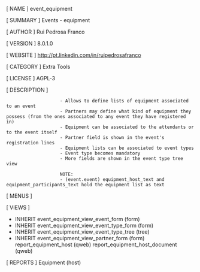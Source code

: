 [ NAME ]
event_equipment


[ SUMMARY ]
Events - equipment


[ AUTHOR ]
Rui Pedrosa Franco


[ VERSION ]
8.0.1.0


[ WEBSITE ]
http://pt.linkedin.com/in/ruipedrosafranco


[ CATEGORY ]
Extra Tools


[ LICENSE ]
AGPL-3


[ DESCRIPTION ]

                        - Allows to define lists of equipment associated to an event
                        - Partners may define what kind of equipment they possess (from the ones associated to any event they have registered in)
                        - Equipment can be associated to the attendants or to the event itself
                        - Partner field is shown in the event's registration lines
                        - Equipment lists can be associated to event types
                        - Event type becomes mandatory
                        - More fields are shown in the event type tree view
                        
                        NOTE:
                        - (event.event) equipment_host_text and equipment_participants_text hold the equipment list as text
                        


[ MENUS ]



[ VIEWS ]
* INHERIT event_equipment_view_event_form (form)
* INHERIT event_equipment_view_event_type_form (form)
* INHERIT event_equipment_view_event_type_tree (tree)
* INHERIT event_equipment_view_partner_form (form)
report_equipment_host (qweb)
report_equipment_host_document (qweb)


[ REPORTS ]
Equipment (host)